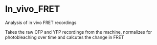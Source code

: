 # In_vivo_FRET
Analysis of in vivo FRET recordings

Takes the raw CFP and YFP recordings from the machine, normalizes for photobleaching over time and calcutes the change in FRET 

